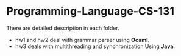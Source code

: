 # Programming-Language-CS-131

There are detailed description in each folder.

- hw1 and hw2 deal with grammar parser using **Ocaml**.
- hw3 deals with multithreading and synchronization Using **Java**.
